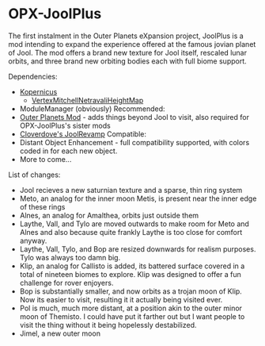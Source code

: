 # OPX-JoolPlus

The first instalment in the Outer Planets eXpansion project, JoolPlus is a mod intending to expand the experience offered at the famous jovian planet of Jool. The mod offers a brand new texture for Jool itself, rescaled lunar orbits, and three brand new orbiting bodies each with full biome support. 

Dependencies:
- [Kopernicus](https://forum.kerbalspaceprogram.com/topic/200143-112x-kopernicus-stable-branch-last-updated-june-17th-2024/#comment-3921588)
  - [VertexMitchellNetravaliHeightMap](https://forum.kerbalspaceprogram.com/topic/207768-112-niakos-kopernicus-utilities-smoother-heightmaps/)
- ModuleManager (obviously)
Recommended:
- [Outer Planets Mod](https://forum.kerbalspaceprogram.com/topic/184789-131-112x-outer-planets-mod-v2210-3rd-jan-2022/) - adds things beyond Jool to visit, also required for OPX-JoolPlus's sister mods
- [Cloverdove's JoolRevamp](https://spacedock.info/mod/2823/Jool%20Retexture)
Compatible:
- Distant Object Enhancement - full compatibility supported, with colors coded in for each new object.
- More to come...

List of changes:
- Jool recieves a new saturnian texture and a sparse, thin ring system
- Meto, an analog for the inner moon Metis, is present near the inner edge of these rings
- Alnes, an analog for Amalthea, orbits just outside them
- Laythe, Vall, and Tylo are moved outwards to make room for Meto and Alnes and also because quite frankly Laythe is too close for comfort anyway.
- Laythe, Vall, Tylo, and Bop are resized downwards for realism purposes. Tylo was always too damn big.
- Klip, an analog for Callisto is added, its battered surface covered in a total of nineteen biomes to explore. Klip was designed to offer a fun challenge for rover enjoyers.
- Bop is substantially smaller, and now orbits as a trojan moon of Klip. Now its easier to visit, resulting it it actually being visited ever.
- Pol is much, much more distant, at a position akin to the outer minor moon of Themisto. I could have put it farther out but I want people to visit the thing without it being hopelessly destabilized.
- Jimel, a new outer moon
